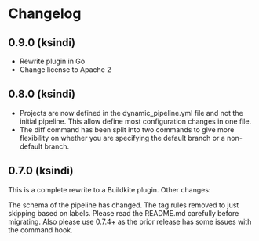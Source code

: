 # Changelog

0.9.0 (ksindi)
--------------

* Rewrite plugin in Go
* Change license to Apache 2

0.8.0 (ksindi)
--------------

* Projects are now defined in the dynamic_pipeline.yml file and not the initial pipeline. This allow define most configuration changes in one file.
* The diff command has been split into two commands to give more flexibility on whether you are specifying the default branch or a non-default branch.

0.7.0 (ksindi)
--------------

This is a complete rewrite to a Buildkite plugin. Other changes:

The schema of the pipeline has changed.
The tag rules removed to just skipping based on labels.
Please read the README.md carefully before migrating. Also please use 0.7.4+ as the prior release has some issues with the command hook.
